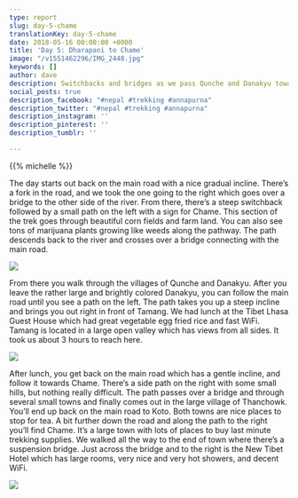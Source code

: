 ```yaml
---
type: report
slug: day-5-chame
translationKey: day-5-chame
date: 2018-05-16 00:00:00 +0000
title: 'Day 5: Dharapani to Chame'
image: "/v1551462296/IMG_2448.jpg"
keywords: []
author: dave
description: Switchbacks and bridges as we pass Qunche and Danakyu towards Chame.
social_posts: true
description_facebook: "#nepal #trekking #annapurna"
description_twitter: "#nepal #trekking #annapurna"
description_instagram: ''
description_pinterest: ''
description_tumblr: ''

---
```

{{% michelle %}}

The day starts out back on the main road with a nice gradual incline. There’s a fork in the road, and we took the one going to the right which goes over a bridge to the other side of the river. From there, there’s a steep switchback followed by a small path on the left with a sign for Chame. This section of the trek goes through beautiful corn fields and farm land. You can also see tons of marijuana plants growing like weeds along the pathway. The path descends back to the river and crosses over a bridge connecting with the main road.

![](https://res.cloudinary.com/wildernessprime/image/upload/w_800,dpr_auto/v1551461818/IMG_2438.jpg)

From there you walk through the villages of Qunche and Danakyu. After you leave the rather large and brightly colored Danakyu, you can follow the main road until you see a path on the left. The path takes you up a steep incline and brings you out right in front of Tamang. We had lunch at the Tibet Lhasa Guest House which had great vegetable egg fried rice and fast WiFi. Tamang is located in a large open valley which has views from all sides. It took us about 3 hours to reach here.

![](https://res.cloudinary.com/wildernessprime/image/upload/w_800,dpr_auto/v1551461896/IMG_2442.jpg)

After lunch, you get back on the main road which has a gentle incline, and follow it towards Chame. There’s a side path on the right with some small hills, but nothing really difficult. The path passes over a bridge and through several small towns and finally comes out in the large village of Thanchowk. You’ll end up back on the main road to Koto. Both towns are nice places to stop for tea. A bit further down the road and along the path to the right you’ll find Chame. It’s a large town with lots of places to buy last minute trekking supplies. We walked all the way to the end of town where there’s a suspension bridge. Just across the bridge and to the right is the New Tibet Hotel which has large rooms, very nice and very hot showers, and decent WiFi.

![](https://res.cloudinary.com/wildernessprime/image/upload/w_800,dpr_auto/v1551462296/IMG_2448.jpg)